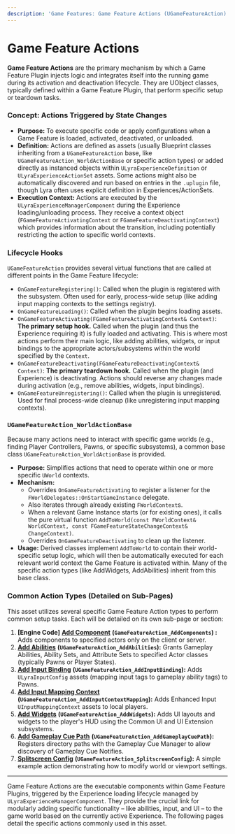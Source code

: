 ```yaml
---
description: 'Game Features: Game Feature Actions (UGameFeatureAction)'
---
```


# Game Feature Actions

**Game Feature Actions** are the primary mechanism by which a Game Feature Plugin injects logic and integrates itself into the running game during its activation and deactivation lifecycle. They are UObject classes, typically defined within a Game Feature Plugin, that perform specific setup or teardown tasks.

### Concept: Actions Triggered by State Changes

* **Purpose:** To execute specific code or apply configurations when a Game Feature is loaded, activated, deactivated, or unloaded.
* **Definition:** Actions are defined as assets (usually Blueprint classes inheriting from a `UGameFeatureAction` base, like `UGameFeatureAction_WorldActionBase` or specific action types) or added directly as instanced objects within `ULyraExperienceDefinition` or `ULyraExperienceActionSet` assets. Some actions might also be automatically discovered and run based on entries in the `.uplugin` file, though Lyra often uses explicit definition in Experiences/ActionSets.
* **Execution Context:** Actions are executed by the `ULyraExperienceManagerComponent` during the Experience loading/unloading process. They receive a context object (`FGameFeatureActivatingContext` or `FGameFeatureDeactivatingContext`) which provides information about the transition, including potentially restricting the action to specific world contexts.

### Lifecycle Hooks

`UGameFeatureAction` provides several virtual functions that are called at different points in the Game Feature lifecycle:

* `OnGameFeatureRegistering()`: Called when the plugin is registered with the subsystem. Often used for early, process-wide setup (like adding input mapping contexts to the settings registry).
* `OnGameFeatureLoading()`: Called when the plugin begins loading assets.
* `OnGameFeatureActivating(FGameFeatureActivatingContext& Context)`: **The primary setup hook.** Called when the plugin (and thus the Experience requiring it) is fully loaded and activating. This is where most actions perform their main logic, like adding abilities, widgets, or input bindings to the appropriate actors/subsystems within the world specified by the `Context`.
* `OnGameFeatureDeactivating(FGameFeatureDeactivatingContext& Context)`: **The primary teardown hook.** Called when the plugin (and Experience) is deactivating. Actions should reverse any changes made during activation (e.g., remove abilities, widgets, input bindings).
* `OnGameFeatureUnregistering()`: Called when the plugin is unregistered. Used for final process-wide cleanup (like unregistering input mapping contexts).

### `UGameFeatureAction_WorldActionBase`

Because many actions need to interact with specific game worlds (e.g., finding Player Controllers, Pawns, or specific subsystems), a common base class `UGameFeatureAction_WorldActionBase` is provided.

* **Purpose:** Simplifies actions that need to operate within one or more specific `UWorld` contexts.
* **Mechanism:**
  * Overrides `OnGameFeatureActivating` to register a listener for the `FWorldDelegates::OnStartGameInstance` delegate.
  * Also iterates through already existing `FWorldContext`s.
  * When a relevant Game Instance starts (or for existing ones), it calls the pure virtual function `AddToWorld(const FWorldContext& WorldContext, const FGameFeatureStateChangeContext& ChangeContext)`.
  * Overrides `OnGameFeatureDeactivating` to clean up the listener.
* **Usage:** Derived classes implement `AddToWorld` to contain their world-specific setup logic, which will then be automatically executed for each relevant world context the Game Feature is activated within. Many of the specific action types (like AddWidgets, AddAbilities) inherit from this base class.

### Common Action Types (Detailed on Sub-Pages)

This asset utilizes several specific Game Feature Action types to perform common setup tasks. Each will be detailed on its own sub-page or section:

1. **\[Engine Code]** [**Add Component**](add-components.md) **(`GameFeatureAction_AddComponents`) :** Adds components to specified actors only on the client or server.
2. [**Add Abilities**](add-abilities.md) **(`UGameFeatureAction_AddAbilities`):** Grants Gameplay Abilities, Ability Sets, and Attribute Sets to specified Actor classes (typically Pawns or Player States).
3. [**Add Input Binding**](add-input-binding.md) **(`UGameFeatureAction_AddInputBinding`):** Adds `ULyraInputConfig` assets (mapping input tags to gameplay ability tags) to Pawns.
4. [**Add Input Mapping Context**](add-input-mapping-context.md) **(`UGameFeatureAction_AddInputContextMapping`):** Adds Enhanced Input `UInputMappingContext` assets to local players.
5. [**Add Widgets**](add-widgets.md) **(`UGameFeatureAction_AddWidgets`):** Adds UI layouts and widgets to the player's HUD using the Common UI and UI Extension subsystems.
6. [**Add Gameplay Cue Path**](add-gameplay-cue-path.md) **(`UGameFeatureAction_AddGameplayCuePath`):** Registers directory paths with the Gameplay Cue Manager to allow discovery of Gameplay Cue Notifies.
7. [**Splitscreen Config**](splitscreen-config.md) **(`UGameFeatureAction_SplitscreenConfig`):** A simple example action demonstrating how to modify world or viewport settings.

***

Game Feature Actions are the executable components within Game Feature Plugins, triggered by the Experience loading lifecycle managed by `ULyraExperienceManagerComponent`. They provide the crucial link for modularly adding specific functionality – like abilities, input, and UI – to the game world based on the currently active Experience. The following pages detail the specific actions commonly used in this asset.
